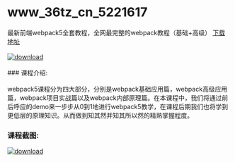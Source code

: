 # www_36tz_cn_5221617
最新前端webpack5全套教程，全网最完整的webpack教程（基础+高级）
[下载地址](http://www.36tz.cn/article/5221617 "下载地址")
<br/></br>[![download](http://36tz.cn/muke_img/2021_11_1-29-300x127.png "下载地址")](http://www.36tz.cn/article/5221617 "下载地址")
<br/></br>### 课程介绍:<br/></br>webpack5课程分为四大部分，分别是webpack基础应用篇，webpack高级应用篇，webpack项目实战篇以及webpack内部原理篇。在本课程中，我们将通过前后呼应的demo来一步步从0到1地进行webpack5教学，在课程后期我们也将学到更低层的原理知识。从而做到知其然并知其所以然的精熟掌握程度。

### 课程截图:
[![download](http://36tz.cn/muke_img/2021_11_2-27.png "下载地址")](http://www.36tz.cn/article/5221617 "下载地址")

